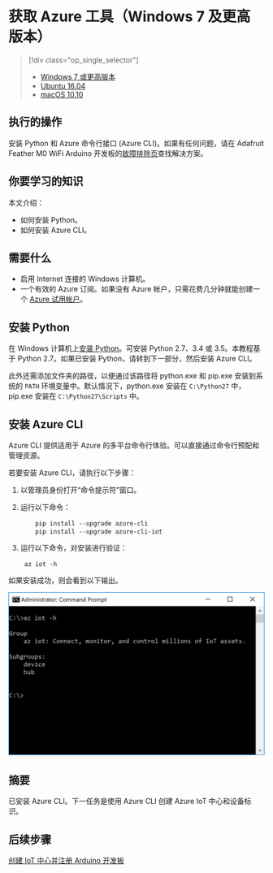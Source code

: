 <properties
    pageTitle="获取用于 Azure IoT 初学者工具包（Windows 7 和更高版本）的 Azure 工具 | Azure"
    description="在 Windows 7 及更高版本上安装 Python 和 Azure 命令行接口 (Azure CLI)。"
    services="iot-hub"
    documentationcenter=""
    author="shizn"
    manager="timtl"
    tags=""
    keywords="azure cli, iot 云服务, arduino 云" />
<tags
    ms.assetid="70dfff14-4be1-468d-9919-e40f4bead308"
    ms.service="iot-hub"
    ms.devlang="arduino"
    ms.topic="article"
    ms.tgt_pltfrm="na"
    ms.workload="na"
    ms.date="11/13/2016"
    wacn.date="01/23/2017"
    ms.author="xshi" />  


# 获取 Azure 工具（Windows 7 及更高版本）

> [!div class="op_single_selector"]
> * [Windows 7 或更高版本][windows]
> * [Ubuntu 16.04][ubuntu]
> * [macOS 10.10][macos]

## 执行的操作

安装 Python 和 Azure 命令行接口 (Azure CLI)。如果有任何问题，请在 Adafruit Feather M0 WiFi Arduino 开发板的[故障排除页](/documentation/articles/iot-hub-adafruit-feather-m0-wifi-kit-arduino-troubleshooting/)查找解决方案。

## 你要学习的知识
本文介绍：
* 如何安装 Python。
* 如何安装 Azure CLI。

## 需要什么
* 启用 Internet 连接的 Windows 计算机。
* 一个有效的 Azure 订阅。如果没有 Azure 帐户，只需花费几分钟就能创建一个 [Azure 试用帐户](/pricing/1rmb-trial/)。

## 安装 Python
在 Windows 计算机上[安装 Python](https://www.python.org/downloads/)。可安装 Python 2.7、3.4 或 3.5。本教程基于 Python 2.7。如果已安装 Python，请转到下一部分，然后安装 Azure CLI。

此外还需添加文件夹的路径，以便通过该路径将 python.exe 和 pip.exe 安装到系统的 `PATH` 环境变量中。默认情况下，python.exe 安装在 `C:\Python27` 中，pip.exe 安装在 `C:\Python27\Scripts` 中。

## 安装 Azure CLI
Azure CLI 提供适用于 Azure 的多平台命令行体验。可以直接通过命令行预配和管理资源。

若要安装 Azure CLI，请执行以下步骤：

1. 以管理员身份打开“命令提示符”窗口。
2. 运行以下命令：

   
		   pip install --upgrade azure-cli
		   pip install --upgrade azure-cli-iot
   
3. 运行以下命令，对安装进行验证：

   
		az iot -h
   

如果安装成功，则会看到以下输出。

![指示成功的输出][output]  


## 摘要
已安装 Azure CLI。下一任务是使用 Azure CLI 创建 Azure IoT 中心和设备标识。

## 后续步骤
[创建 IoT 中心并注册 Arduino 开发板][create-your-iot-hub-and-register-your-arduino-board]


<!-- Images and links -->


[windows]: /documentation/articles/iot-hub-adafruit-feather-m0-wifi-kit-arduino-lesson2-get-azure-tools-win32/
[ubuntu]: /documentation/articles/iot-hub-adafruit-feather-m0-wifi-kit-arduino-lesson2-get-azure-tools-ubuntu/
[macos]: /documentation/articles/iot-hub-adafruit-feather-m0-wifi-kit-arduino-lesson2-get-azure-tools-mac/
[output]: ./media/iot-hub-adafruit-feather-m0-wifi-lessons/lesson2/az_iot_help_win.png
[create-your-iot-hub-and-register-your-arduino-board]: /documentation/articles/iot-hub-adafruit-feather-m0-wifi-kit-arduino-lesson2-prepare-azure-iot-hub/

<!---HONumber=Mooncake_0116_2017-->